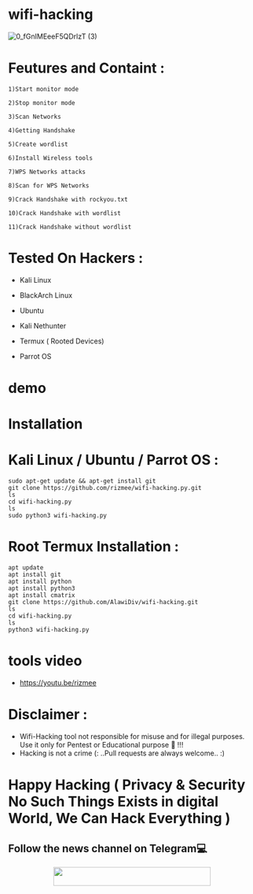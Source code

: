 # wifi-hacking
![0_fGnIMEeeF5QDrlzT (3)](https://user-images.githubusercontent.com/88341460/204089350-9d4d2490-57de-467d-9717-9cf8b5ecee97.jpg)


# Feutures and Containt :
    1)Start monitor mode

    2)Stop monitor mode

    3)Scan Networks   

    4)Getting Handshake

    5)Create wordlist

    6)Install Wireless tools                  

    7)WPS Networks attacks 

    8)Scan for WPS Networks

    9)Crack Handshake with rockyou.txt

    10)Crack Handshake with wordlist

    11)Crack Handshake without wordlist
# Tested On Hackers :

* Kali Linux

* BlackArch Linux

* Ubuntu

* Kali Nethunter

* Termux ( Rooted Devices)

* Parrot OS
# demo
# Installation
# Kali Linux / Ubuntu / Parrot OS :
    sudo apt-get update && apt-get install git
    git clone https://github.com/rizmee/wifi-hacking.py.git
    ls
    cd wifi-hacking.py
    ls
    sudo python3 wifi-hacking.py
# Root Termux Installation : 
    apt update 
    apt install git 
    apt install python
    apt install python3
    apt install cmatrix
    git clone https://github.com/AlawiDiv/wifi-hacking.git
    ls
    cd wifi-hacking.py
    ls
    python3 wifi-hacking.py
# tools video
 * https://youtu.be/rizmee
# Disclaimer :
* Wifi-Hacking tool not responsible for misuse and for illegal purposes. Use it only for Pentest or Educational purpose 🏴 !!!
* Hacking is not a crime 
(: ..Pull requests are always welcome.. :)
# Happy Hacking ( Privacy & Security No Such Things Exists in digital World, We Can Hack Everything )

## Follow the news channel on Telegram💻
 <p align="center"><a href="https://t.me/AWCODE3"> 
<img src="https://telegra.ph/file/bd556ffdac3d12a449c5f.jpg" width="320" height="38.45"/></a></p>

